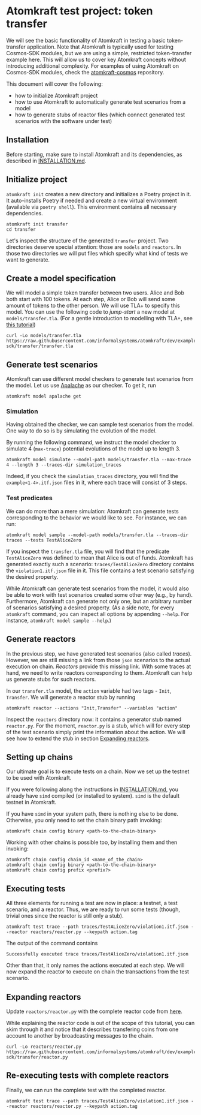 # Atomkraft test project: token transfer

We will see the basic functionality of Atomkraft in testing a basic token-transfer application.
Note that Atomkraft is typically used for testing Cosmos-SDK modules,
but we are using a simple, restricted token-transfer example here.
This will allow us to cover key Atomkraft concepts without introducing additional complexity.
For examples of using Atomkraft on Cosmos-SDK modules, check the [atomkraft-cosmos](https://github.com/informalsystems/atomkraft-cosmos) repository.

This document will cover the following:

- how to initialize Atomkraft project
- how to use Atomkraft to automatically generate test scenarios from a model
- how to generate stubs of reactor files (which connect generated test scenarios with the software under test)

## Installation

Before starting, make sure to install Atomkraft and its dependencies, as described in [INSTALLATION.md](/INSTALLATION.md).

## Initialize project

`atomkraft init` creates a new directory and initializes a Poetry project in it.
It auto-installs Poetry if needed and create a new virtual environment (available via `poetry shell`).
This environment contains all necessary dependencies.

```
atomkraft init transfer
cd transfer
```

Let's inspect the structure of the generated `transfer` project.
Two directories deserve special attention: those are `models` and `reactors`.
In those two directories we will put files which specify what kind of tests we want to generate.

## Create a model specification

We will model a simple token transfer between two users.
Alice and Bob both start with 100 tokens.
At each step, Alice or Bob will send some amount of tokens to the other person.
We will use TLA+ to specify this model.
You can use the following code to _jump-start_ a new model at `models/transfer.tla`.
(For a gentle introduction to modelling with TLA+, see [this tutorial](https://mbt.informal.systems/docs/tla_basics_tutorials/))

```
curl -Lo models/transfer.tla https://raw.githubusercontent.com/informalsystems/atomkraft/dev/examples/cosmos-sdk/transfer/transfer.tla
```

## Generate test scenarios

Atomkraft can use different model checkers to generate test scenarios from the model.
Let us use [Apalache](https://apalache.informal.systems/) as our checker.
To get it, run

```
atomkraft model apalache get
```

### Simulation

Having obtained the checker, we can sample test scenarios from the model.
One way to do so is by simulating the evolution of the model.

By running the following command,
we instruct the model checker to simulate 4 (`max-trace`) potential evolutions of the
model up to length 3.

```
atomkraft model simulate --model-path models/transfer.tla --max-trace 4 --length 3 --traces-dir simulation_traces
```

Indeed, if you check the `simulation_traces` directory, you will find the `example<1-4>.itf.json` files in it, where each trace will consist of 3 steps.

### Test predicates

We can do more than a mere simulation:
Atomkraft can generate tests corresponding to the behavior we would like to see.
For instance, we can run:

```
atomkraft model sample --model-path models/transfer.tla --traces-dir traces --tests TestAliceZero
```

If you inspect the `transfer.tla` file, you will find that the predicate `TestAliceZero` was defined to mean that Alice is out of funds.
Atomkraft has generated exactly such a scenario: `traces/TestAliceZero` directory contains the `violation1.itf.json` file in it.
This file contains a test scenario satisfying the desired property.

While Atomkraft can generate test scenarios from the model, it would also be able to work with test scenarios created some other way (e.g., by hand).
Furthermore, Atomkraft can generate not only one, but an arbitrary number of scenarios satisfying a desired property.
(As a side note, for every `atomkraft` command, you can inspect all options by appending `--help`.
For instance, `atomkraft model sample --help`.)

## Generate reactors

In the previous step, we have generated test scenarios (also called _traces_).
However, we are still missing a link from those `json` scenarios to the actual execution on chain.
_Reactors_ provide this missing link.
With some traces at hand, we need to write reactors corresponding to them.
Atomkraft can help us generate stubs for such reactors.

In our `transfer.tla` model, the `action` variable had two tags - `Init`, `Transfer`.
We will generate a reactor stub by running

```
atomkraft reactor --actions "Init,Transfer" --variables "action"
```

Inspect the `reactors` directory now: it contains a generator stub named `reactor.py`.
For the moment, `reactor.py` is a stub, which will for every step of the test scenario simply print the information about the action.
We will see how to extend the stub in section [Expanding reactors](#expanding-reactors).

## Setting up chains

Our ultimate goal is to execute tests on a chain.
Now we set up the testnet to be used with Atomkraft.

If you were following along the instructions in [INSTALLATION.md](/INSTALLATION.md#blockchain-binary), you already have `simd` compiled (or installed to system).
`simd` is the default testnet in Atomkraft.

If you have `simd` in your system path, there is nothing else to be done.
Otherwise, you only need to set the chain binary path invoking:

```
atomkraft chain config binary <path-to-the-chain-binary>
```

Working with other chains is possible too, by installing them and then invoking:

```
atomkraft chain config chain_id <name_of_the_chain>
atomkraft chain config binary <path-to-the-chain-binary>
atomkraft chain config prefix <prefix?>
```

## Executing tests

All three elements for running a test are now in place: a testnet, a test scenario, and a reactor.
Thus, we are ready to run some tests (though, trivial ones since the reactor is still only a stub).

```
atomkraft test trace --path traces/TestALiceZero/violation1.itf.json --reactor reactors/reactor.py --keypath action.tag
```

The output of the command contains

```
Successfully executed trace traces/TestAliceZero/violation1.itf.json
```

Other than that, it only names the actions executed at each step.
We will now expand the reactor to execute on chain the transactions from the test scenario.

## Expanding reactors

Update `reactors/reactor.py` with the complete reactor code from [here](https://raw.githubusercontent.com/informalsystems/atomkraft/dev/examples/cosmos-sdk/transfer/reactor.py).

While explaining the reactor code is out of the scope of this tutorial, you can skim through it and notice that it describes transfering coins from one account to another by broadcasting messages to the chain.

```
curl -Lo reactors/reactor.py https://raw.githubusercontent.com/informalsystems/atomkraft/dev/examples/cosmos-sdk/transfer/reactor.py
```

## Re-executing tests with complete reactors

Finally, we can run the complete test with the completed reactor.

```
atomkraft test trace --path traces/TestAliceZero/violation1.itf.json --reactor reactors/reactor.py --keypath action.tag
```
